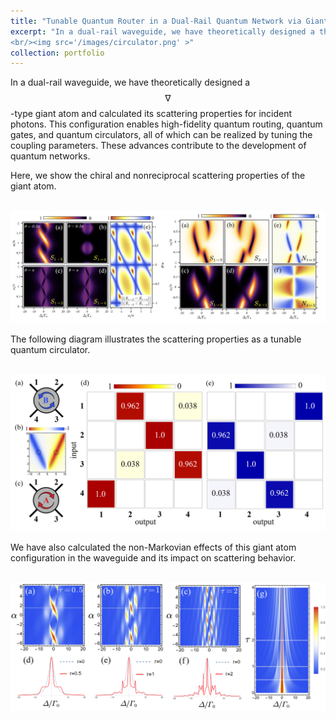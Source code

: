 ```yaml
---
title: "Tunable Quantum Router in a Dual-Rail Quantum Network via Giant Atom"
excerpt: "In a dual-rail waveguide, we have theoretically designed a three level giant atom and calculated its scattering properties for incident photons. This configuration enables high-fidelity quantum routing, quantum gates, and quantum circulators, all of which can be realized by tuning the coupling parameters. These advances contribute to the development of quantum networks.
<br/><img src='/images/circulator.png' >"
collection: portfolio
---
```

In a dual-rail waveguide, we have theoretically designed a $$\nabla$$-type giant atom and calculated its scattering properties for incident photons. This configuration enables high-fidelity quantum routing, quantum gates, and quantum circulators, all of which can be realized by tuning the coupling parameters. These advances contribute to the development of quantum networks.

Here, we show the chiral and nonreciprocal scattering properties of the giant atom.

<br/><img src='/images/giant_atom/scateringfig.png' > 

The following diagram illustrates the scattering properties as a tunable quantum circulator.

<br/><img src='/images/giant_atom/circulator.png' > 

We have also calculated the non-Markovian effects of this giant atom configuration in the waveguide and its impact on scattering behavior.

<br/><img src='/images/giant_atom/nonmarkovin.png' >